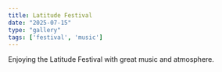 ```yaml
---
title: Latitude Festival
date: "2025-07-15"
type: "gallery"
tags: ['festival', 'music']
---
```


Enjoying the Latitude Festival with great music and atmosphere.